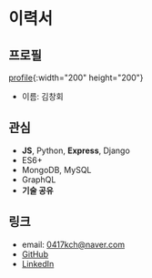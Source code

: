 # 이력서

## 프로필
[profile](https://scontent.ficn6-1.fna.fbcdn.net/v/t1.0-9/41738382_458557637970892_1416624980388478976_n.jpg?_nc_cat=102&_nc_ht=scontent.ficn6-1.fna&oh=23d029d8a76dcd2b188fceab0bcc0412&oe=5D624AD9){:width="200" height="200"}

- 이름: 김창회

## 관심

- **JS**, Python, **Express**, Django
- ES6+
- MongoDB, MySQL
- GraphQL
- **기술 공유**

## 링크
- email: <0417kch@naver.com>
- [GitHub](github.com/changhoi)
- [LinkedIn](https://www.linkedin.com/in/changhoi-kim-720104173/)


